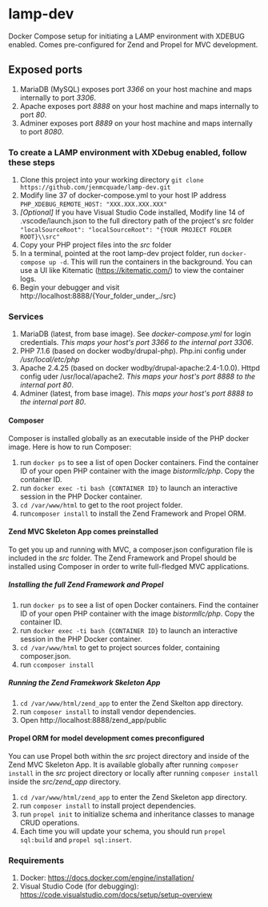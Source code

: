 # lamp-dev
Docker Compose setup for initiating a LAMP environment with XDEBUG enabled.  Comes pre-configured for Zend and Propel for MVC development.

## Exposed ports
1. MariaDB (MySQL) exposes port *3366* on your host machine and maps internally to port *3306*.
1. Apache exposes port *8888* on your host machine and maps internally to port *80*.
1. Adminer exposes port *8889* on your host machine and maps internally to port *8080*.

### To create a LAMP environment with XDebug enabled, follow these steps
1. Clone this project into your working directory
`git clone https://github.com/jenmcquade/lamp-dev.git`
1. Modify line 37 of docker-compose.yml to your host IP address
`PHP_XDEBUG_REMOTE_HOST: "XXX.XXX.XXX.XXX"`
1. _[Optional]_ If you have Visual Studio Code installed, Modify line 14 of .vscode/launch.json to the full directory path of the project's _src_ folder
`"localSourceRoot": "localSourceRoot": "{YOUR PROJECT FOLDER ROOT}\\src"`
1. Copy your PHP project files into the _src_ folder
1. In a terminal, pointed at the root lamp-dev project folder, run `docker-compose up -d`. This will run the containers in the background. You can use a UI like Kitematic (https://kitematic.com/) to view the container logs. 
1. Begin your debugger and visit http://localhost:8888/{Your_folder_under_./src}

### Services
1. MariaDB (latest, from base image). See _docker-compose.yml_ for login credentials. *This maps your host's port 3366 to the internal port 3306*.
1. PHP 7.1.6 (based on docker wodby/drupal-php).  Php.ini config under */usr/local/etc/php*
1. Apache 2.4.25 (based on docker wodby/drupal-apache:2.4-1.0.0).  Httpd config uder /usr/local/apache2.  *This maps your host's port 8888 to the internal port 80*.
1. Adminer (latest, from base image). *This maps your host's port 8888 to the internal port 80*.

#### Composer
Composer is installed globally as an executable inside of the PHP docker image.  Here is how to run Composer:
1. run `docker ps` to see a list of open Docker containers.  Find the container ID of your open PHP container with the image *bistormllc/php*.  Copy the container ID.  
1. run `docker exec -ti bash {CONTAINER ID}` to launch an interactive session in the PHP Docker container.
1. `cd /var/www/html` to get to the root project folder.
1. run`composer install` to install the Zend Framework and Propel ORM.

#### Zend MVC Skeleton App comes preinstalled
To get you up and running with MVC, a composer.json configuration file is included in the *src* folder.  The Zend Framework and Propel should be installed using Composer in order to write full-fledged MVC applications. 
##### Installing the full Zend Framework and Propel
1. run `docker ps` to see a list of open Docker containers.  Find the container ID of your open PHP container with the image *bistormllc/php*.  Copy the container ID.  
1. run `docker exec -ti bash {CONTAINER ID}` to launch an interactive session in the PHP Docker container.
1. `cd /var/www/html` to get to project sources folder, containing composer.json.
1. run `ccomposer install`
##### Running the Zend Framekwork Skeleton App
1. `cd /var/www/html/zend_app` to enter the Zend Skelton app directory.
1. run `composer install` to install vendor dependencies.
1. Open http://localhost:8888/zend_app/public

#### Propel ORM for model development comes preconfigured
You can use Propel both within the _src_ project directory and inside of the Zend MVC Skeleton App.  It is available globally after running `composer install` in the _src_ project directory or locally after running `composer install` inside the _src/zend_app_ directory.
1. `cd /var/www/html/zend_app` to enter the Zend Skeleton app directory.
1. run `composer install` to install project dependencies.
1. run `propel init` to initialize schema and inheritance classes to manage CRUD operations.
1. Each time you will update your schema, you should run `propel sql:build` and `propel sql:insert`.

### Requirements
1. Docker: https://docs.docker.com/engine/installation/
1. Visual Studio Code (for debugging): https://code.visualstudio.com/docs/setup/setup-overview

